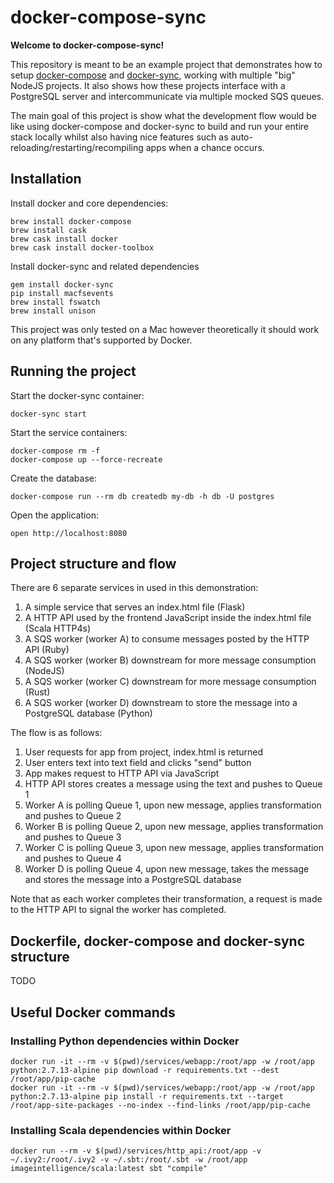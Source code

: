 # docker-compose-sync

**Welcome to docker-compose-sync!**

This repository is meant to be an example project that demonstrates how to setup [docker-compose](https://docs.docker.com/compose/) and [docker-sync](http://docker-sync.io/), working with multiple "big" NodeJS projects. It also shows how these projects interface with a PostgreSQL server and intercommunicate via multiple mocked SQS queues.

The main goal of this project is show what the development flow would be like using docker-compose and docker-sync to build and run your entire stack locally whilst also having nice features such as auto-reloading/restarting/recompiling apps when a chance occurs.

## Installation

Install docker and core dependencies:

```
brew install docker-compose
brew install cask
brew cask install docker
brew cask install docker-toolbox
```

Install docker-sync and related dependencies

```
gem install docker-sync
pip install macfsevents
brew install fswatch
brew install unison
```

This project was only tested on a Mac however theoretically it should work on any platform that's supported by Docker.

## Running the project

Start the docker-sync container:

```
docker-sync start
```

Start the service containers:

```
docker-compose rm -f
docker-compose up --force-recreate
```

Create the database:

```
docker-compose run --rm db createdb my-db -h db -U postgres
```

Open the application:

```
open http://localhost:8080
```

## Project structure and flow

There are 6 separate services in used in this demonstration:

1. A simple service that serves an index.html file (Flask)
1. A HTTP API used by the frontend JavaScript inside the index.html file (Scala HTTP4s)
1. A SQS worker (worker A) to consume messages posted by the HTTP API (Ruby)
1. A SQS worker (worker B) downstream for more message consumption (NodeJS)
1. A SQS worker (worker C) downstream for more message consumption (Rust)
1. A SQS worker (worker D) downstream to store the message into a PostgreSQL database (Python)

The flow is as follows:

1. User requests for app from project, index.html is returned
1. User enters text into text field and clicks "send" button
1. App makes request to HTTP API via JavaScript
1. HTTP API stores creates a message using the text and pushes to Queue 1
1. Worker A is polling Queue 1, upon new message, applies transformation and pushes to Queue 2
1. Worker B is polling Queue 2, upon new message, applies transformation and pushes to Queue 3
1. Worker C is polling Queue 3, upon new message, applies transformation and pushes to Queue 4
1. Worker D is polling Queue 4, upon new message, takes the message and stores the message into a PostgreSQL database

Note that as each worker completes their transformation, a request is made to the HTTP API to signal the worker has completed.

## Dockerfile, docker-compose and docker-sync structure

TODO

## Useful Docker commands

### Installing Python dependencies within Docker

```
docker run -it --rm -v $(pwd)/services/webapp:/root/app -w /root/app python:2.7.13-alpine pip download -r requirements.txt --dest /root/app/pip-cache
docker run -it --rm -v $(pwd)/services/webapp:/root/app -w /root/app python:2.7.13-alpine pip install -r requirements.txt --target /root/app-site-packages --no-index --find-links /root/app/pip-cache
```

### Installing Scala dependencies within Docker

```
docker run --rm -v $(pwd)/services/http_api:/root/app -v ~/.ivy2:/root/.ivy2 -v ~/.sbt:/root/.sbt -w /root/app imageintelligence/scala:latest sbt "compile"
```

